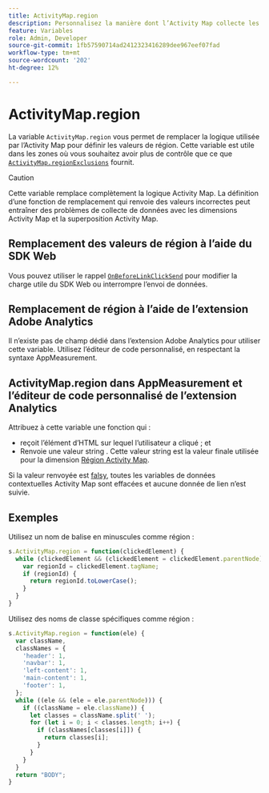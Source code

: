 ```yaml
---
title: ActivityMap.region
description: Personnalisez la manière dont l’Activity Map collecte les clics sur la région.
feature: Variables
role: Admin, Developer
source-git-commit: 1fb57590714ad2412323416289dee967eef07fad
workflow-type: tm+mt
source-wordcount: '202'
ht-degree: 12%

---
```


# ActivityMap.region

La variable `ActivityMap.region` vous permet de remplacer la logique utilisée par l’Activity Map pour définir les valeurs de région. Cette variable est utile dans les zones où vous souhaitez avoir plus de contrôle que ce que [`ActivityMap.regionExclusions`](../config-vars/activitymap-regionexclusions.md) fournit.

>[!CAUTION]
>Cette variable remplace complètement la logique Activity Map. La définition d’une fonction de remplacement qui renvoie des valeurs incorrectes peut entraîner des problèmes de collecte de données avec les dimensions Activity Map et la superposition Activity Map.

## Remplacement des valeurs de région à l’aide du SDK Web

Vous pouvez utiliser le rappel [`OnBeforeLinkClickSend`](https://experienceleague.adobe.com/en/docs/experience-platform/web-sdk/commands/configure/onbeforelinkclicksend) pour modifier la charge utile du SDK Web ou interrompre l’envoi de données.

## Remplacement de région à l’aide de l’extension Adobe Analytics

Il n’existe pas de champ dédié dans l’extension Adobe Analytics pour utiliser cette variable. Utilisez l’éditeur de code personnalisé, en respectant la syntaxe AppMeasurement.

## ActivityMap.region dans AppMeasurement et l’éditeur de code personnalisé de l’extension Analytics

Attribuez à cette variable une fonction qui :

* reçoit l’élément d’HTML sur lequel l’utilisateur a cliqué ; et
* Renvoie une valeur string . Cette valeur string est la valeur finale utilisée pour la dimension [Région Activity Map](/help/components/dimensions/activity-map-region.md).

Si la valeur renvoyée est [falsy](https://developer.mozilla.org/fr-FR/docs/Glossaire/Falsy), toutes les variables de données contextuelles Activity Map sont effacées et aucune donnée de lien n’est suivie.

## Exemples

Utilisez un nom de balise en minuscules comme région :

```js
s.ActivityMap.region = function(clickedElement) {
  while (clickedElement && (clickedElement = clickedElement.parentNode)) {
    var regionId = clickedElement.tagName;
    if (regionId) {
      return regionId.toLowerCase();
    }
  }
}
```

Utilisez des noms de classe spécifiques comme région :

```js
s.ActivityMap.region = function(ele) {
  var className,
  classNames = {
    'header': 1,
    'navbar': 1,
    'left-content': 1,
    'main-content': 1,
    'footer': 1,
  };
  while ((ele && (ele = ele.parentNode))) {
    if ((className = ele.className)) {
      let classes = className.split(' ');
      for (let i = 0; i < classes.length; i++) {
        if (classNames[classes[i]]) {
          return classes[i];
        }
      }
    }
  }
  return "BODY";
}
```
